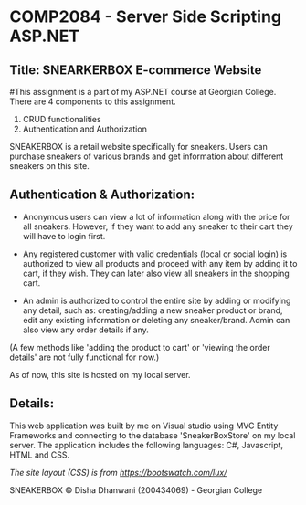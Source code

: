 # COMP2084 - Server Side Scripting ASP.NET

## Title: SNEARKERBOX E-commerce Website

#This assignment is a part of my ASP.NET course at Georgian College. There are 4 components to this assignment. 
1. CRUD functionalities
2. Authentication and Authorization

SNEAKERBOX is a retail website specifically for sneakers. Users can purchase sneakers of various brands and get information about different sneakers on this site.

## Authentication & Authorization:

  - Anonymous users can view a lot of information along with the price for all sneakers. However, if they want to add any sneaker to their cart they will have to login first.

  - Any registered customer with valid credentials (local or social login) is authorized to view all products and proceed with any item by adding it to cart, if they wish. They can later also view all sneakers in the shopping cart.

  - An admin is authorized to control the entire site by adding or modifying any detail, such as: creating/adding a new sneaker product or brand, edit any existing information or deleting any sneaker/brand. Admin can also view any order details if any.

(A few methods like 'adding the product to cart' or 'viewing the order details' are not fully functional for now.)

As of now, this site is hosted on my local server. 

## Details:
This web application was built by me on Visual studio using MVC Entity Frameworks and connecting to the database 'SneakerBoxStore' on my local server.
The application includes the following languages: C#, Javascript, HTML and CSS.

*The site layout (CSS) is from https://bootswatch.com/lux/*

SNEAKERBOX © Disha Dhanwani (200434069) - Georgian College
